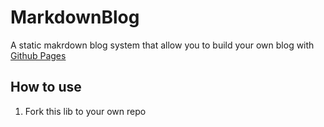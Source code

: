 # MarkdownBlog

A static makrdown blog system that allow you to build your own blog with [Github Pages](https://pages.github.com/)

## How to use
1. Fork this lib to your own repo
